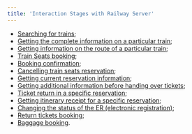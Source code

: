 ```yaml
---
title: 'Interaction Stages with Railway Server'
---
```


-   [Searching for trains](/trains/trains_stages/searchtrains);
-   [Getting the complete information on a particular train](/trains/trains_stages/getfulltraininfo);
-   [Getting information on the route of a particular train](/trains/trains_stages/gettrainroute);
-   [Train Seats booking](/trains/trains_stages/booktrain);
-   [Booking confirmation](/trains/trains_stages/confirmbooktrain);
-   [Cancelling train seats reservation](/trains/trains_stages/cancelbooktrain);
-   [Getting current reservation information](/trains/trains_stages/updatebooktrain);
-   [Getting additional information before handing over tickets](/trains/trains_stages/getrefundinfo);
-   [Ticket return in a specific reservation](/trains/trains_stages/refundbook);
-   [Getting itinerary receipt for a specific reservation](/trains/trains_stages/getticketblank);
-   [Changing the status of the ER (electronic registration)](/trains/trains_stages/changeerstatus);
-   [Return tickets booking](/trains/trains_stages/bookreturntrain);
-   [Baggage booking](/trains/trains_stages/bookbaggagedoc).